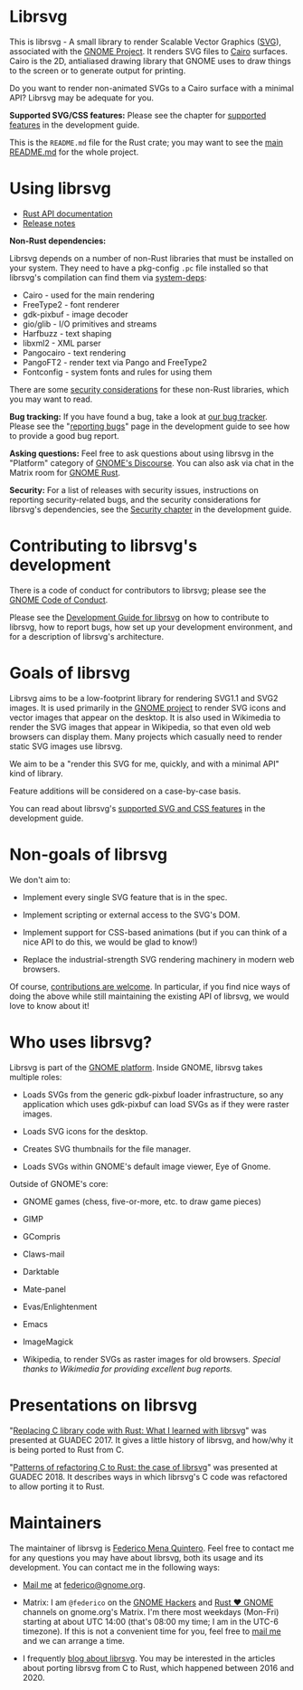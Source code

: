 # Librsvg

This is librsvg - A small library to render Scalable Vector Graphics
([SVG][svg]), associated with the [GNOME Project][gnome].  It renders
SVG files to [Cairo][cairo] surfaces.  Cairo is the 2D, antialiased
drawing library that GNOME uses to draw things to the screen or to
generate output for printing.

Do you want to render non-animated SVGs to a Cairo surface with a
minimal API?  Librsvg may be adequate for you.

**Supported SVG/CSS features:** Please see the chapter for [supported
features][features] in the development guide.

This is the `README.md` file for the Rust crate; you may want to see
the [main
README.md](https://gitlab.gnome.org/GNOME/librsvg/-/blob/main/README.md)
for the whole project.

# Using librsvg

* [Rust API documentation][rust-docs]
* [Release notes][release-notes]

**Non-Rust dependencies:**

Librsvg depends on a number of non-Rust libraries that must be
installed on your system.  They need to have a pkg-config `.pc` file
installed so that librsvg's compilation can find them via [system-deps][system-deps]:

  * Cairo - used for the main rendering
  * FreeType2 - font renderer
  * gdk-pixbuf - image decoder
  * gio/glib - I/O primitives and streams
  * Harfbuzz - text shaping
  * libxml2 - XML parser
  * Pangocairo - text rendering
  * PangoFT2 - render text via Pango and FreeType2
  * Fontconfig - system fonts and rules for using them

There are some [security considerations][sec-libs] for these non-Rust
libraries, which you may want to read.

[system-deps]:(https://github.com/gdesmott/system-deps)
[sec-libs]:(https://gnome.pages.gitlab.gnome.org/librsvg/devel-docs/security.html#librsvgs-dependencies)

**Bug tracking:** If you have found a bug, take a look at [our bug
tracker][bugs].  Please see the "[reporting bugs][reporting-bugs]"
page in the development guide to see how to provide a good bug report.

**Asking questions:** Feel free to ask questions about using librsvg
in the "Platform" category of [GNOME's Discourse][discourse].  You can
also ask via chat in the Matrix room for [GNOME Rust][gnome-rust].

**Security:** For a list of releases with security issues,
instructions on reporting security-related bugs, and the security
considerations for librsvg's dependencies, see the [Security
chapter][security] in the development guide.

[rust-docs]: https://gnome.pages.gitlab.gnome.org/librsvg/doc/rsvg/index.html
[release-notes]: https://gitlab.gnome.org/GNOME/librsvg/-/blob/main/NEWS

# Contributing to librsvg's development

There is a code of conduct for contributors to librsvg; please see the
[GNOME Code of Conduct][coc].

Please see the [Development Guide for librsvg][devel-guide] on how to
contribute to librsvg, how to report bugs, how set up your development
environment, and for a description of librsvg's architecture.

# Goals of librsvg

Librsvg aims to be a low-footprint library for rendering SVG1.1 and SVG2 images.
It is used primarily in the [GNOME project](https://www.gnome.org) to
render SVG icons and vector images that appear on the desktop.  It is
also used in Wikimedia to render the SVG images that appear in
Wikipedia, so that even old web browsers can display them.  Many
projects which casually need to render static SVG images use librsvg.

We aim to be a "render this SVG for me, quickly, and with a minimal
API" kind of library.

Feature additions will be considered on a case-by-case basis.

You can read about librsvg's [supported SVG and CSS features][features] in the
development guide.

# Non-goals of librsvg

We don't aim to:

* Implement every single SVG feature that is in the spec.

* Implement scripting or external access to the SVG's DOM.

* Implement support for CSS-based animations (but if you can think of
  a nice API to do this, we would be glad to know!)

* Replace the industrial-strength SVG rendering machinery in modern
  web browsers.

Of course, [contributions are welcome][contributing].  In particular,
if you find nice ways of doing the above while still maintaining the
existing API of librsvg, we would love to know about it!

# Who uses librsvg?

Librsvg is part of the [GNOME platform][platform].  Inside GNOME,
librsvg takes multiple roles:

* Loads SVGs from the generic gdk-pixbuf loader infrastructure, so any
  application which uses gdk-pixbuf can load SVGs as if they were
  raster images.

* Loads SVG icons for the desktop.

* Creates SVG thumbnails for the file manager.

* Loads SVGs within GNOME's default image viewer, Eye of Gnome.

Outside of GNOME's core:

* GNOME games (chess, five-or-more, etc. to draw game pieces)

* GIMP

* GCompris

* Claws-mail

* Darktable

* Mate-panel

* Evas/Enlightenment

* Emacs

* ImageMagick

* Wikipedia, to render SVGs as raster images for old browsers.
  *Special thanks to Wikimedia for providing excellent bug reports.*


# Presentations on librsvg

"[Replacing C library code with Rust: What I learned with
librsvg][guadec-presentation-1]" was presented at GUADEC 2017.  It gives
a little history of librsvg, and how/why it is being ported to Rust
from C.

"[Patterns of refactoring C to Rust: the case of
librsvg][guadec-presentation-2]" was presented at GUADEC 2018.  It
describes ways in which librsvg's C code was refactored to allow
porting it to Rust.


# Maintainers

The maintainer of librsvg is [Federico Mena Quintero][federico].  Feel
free to contact me for any questions you may have about librsvg, both
its usage and its development.  You can contact me in the following
ways:

* [Mail me][mail] at federico@gnome.org.

* Matrix: I am `@federico` on the [GNOME Hackers][gnome-hackers] and
  [Rust ❤️ GNOME][gnome-rust] channels on gnome.org's Matrix.  I'm
  there most weekdays (Mon-Fri) starting at about UTC 14:00 (that's
  08:00 my time; I am in the UTC-6 timezone).  If this is not a
  convenient time for you, feel free to [mail me][mail] and we can
  arrange a time.

* I frequently [blog about librsvg][blog].  You may be interested in
  the articles about porting librsvg from C to Rust, which happened
  between 2016 and 2020.



[svg]: https://en.wikipedia.org/wiki/Scalable_Vector_Graphics
[gnome]: https://www.gnome.org/
[cairo]: https://www.cairographics.org/
[contributing]: https://gnome.pages.gitlab.gnome.org/librsvg/devel-docs/contributing.html
[coc]: https://conduct.gnome.org
[devel-guide]: https://gnome.pages.gitlab.gnome.org/librsvg/devel-docs/index.html
[features]: https://gnome.pages.gitlab.gnome.org/librsvg/devel-docs/features.html
[security]: https://gnome.pages.gitlab.gnome.org/librsvg/devel-docs/security.html
[bugs]: https://gitlab.gnome.org/GNOME/librsvg/issues
[reporting-bugs]: https://gnome.pages.gitlab.gnome.org/librsvg/devel-docs/bugs.html
[discourse]: https://discourse.gnome.org/c/platform/5
[gnome-rust]: https://matrix.to/#/#rust:gnome.org
[platform]: https://developer.gnome.org/
[guadec-presentation-1]: https://viruta.org/docs/fmq-porting-c-to-rust.pdf
[guadec-presentation-2]: https://viruta.org/docs/fmq-refactoring-c-to-rust.pdf
[federico]: https://viruta.org/
[mail]: mailto:federico@gnome.org
[gnome-hackers]: https://matrix.to/#/#gnome-hackers:gnome.org
[gnome-rust]: https://matrix.to/#/#rust:gnome.org
[blog]: https://viruta.org/tag/librsvg.html
